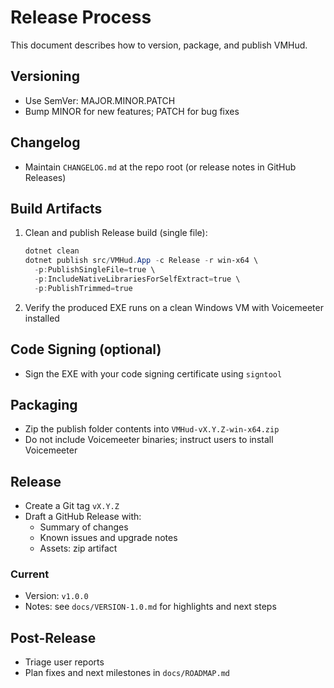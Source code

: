 # Release Process

This document describes how to version, package, and publish VMHud.

## Versioning

- Use SemVer: MAJOR.MINOR.PATCH
- Bump MINOR for new features; PATCH for bug fixes

## Changelog

- Maintain `CHANGELOG.md` at the repo root (or release notes in GitHub Releases)

## Build Artifacts

1) Clean and publish Release build (single file):
   ```powershell
   dotnet clean
   dotnet publish src/VMHud.App -c Release -r win-x64 \
     -p:PublishSingleFile=true \
     -p:IncludeNativeLibrariesForSelfExtract=true \
     -p:PublishTrimmed=true
   ```
2) Verify the produced EXE runs on a clean Windows VM with Voicemeeter installed

## Code Signing (optional)

- Sign the EXE with your code signing certificate using `signtool`

## Packaging

- Zip the publish folder contents into `VMHud-vX.Y.Z-win-x64.zip`
- Do not include Voicemeeter binaries; instruct users to install Voicemeeter

## Release

- Create a Git tag `vX.Y.Z`
- Draft a GitHub Release with:
  - Summary of changes
  - Known issues and upgrade notes
  - Assets: zip artifact

### Current

- Version: `v1.0.0`
- Notes: see `docs/VERSION-1.0.md` for highlights and next steps

## Post-Release

- Triage user reports
- Plan fixes and next milestones in `docs/ROADMAP.md`
